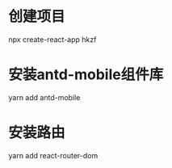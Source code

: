 
# 创建项目
npx create-react-app hkzf

# 安装antd-mobile组件库
yarn add antd-mobile

# 安装路由
yarn add react-router-dom